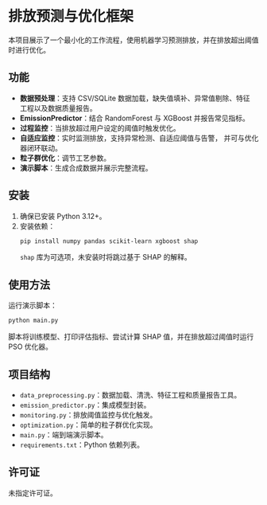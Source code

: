 # 排放预测与优化框架

本项目展示了一个最小化的工作流程，使用机器学习预测排放，并在排放超出阈值时进行优化。

## 功能
- **数据预处理**：支持 CSV/SQLite 数据加载，缺失值填补、异常值剔除、特征
  工程以及数据质量报告。
- **EmissionPredictor**：结合 RandomForest 与 XGBoost 并报告常见指标。
- **过程监控**：当排放超过用户设定的阈值时触发优化。
- **自适应监控**：实时监测排放，支持异常检测、自适应阈值与告警，
  并可与优化器闭环联动。
- **粒子群优化**：调节工艺参数。
- **演示脚本**：生成合成数据并展示完整流程。

## 安装
1. 确保已安装 Python 3.12+。
2. 安装依赖：
   ```bash
   pip install numpy pandas scikit-learn xgboost shap
   ```
   `shap` 库为可选项，未安装时将跳过基于 SHAP 的解释。

## 使用方法
运行演示脚本：
```bash
python main.py
```
脚本将训练模型、打印评估指标、尝试计算 SHAP 值，并在排放超过阈值时运行 PSO 优化器。

## 项目结构
- `data_preprocessing.py`：数据加载、清洗、特征工程和质量报告工具。
- `emission_predictor.py`：集成模型封装。
- `monitoring.py`：排放阈值监控与优化触发。
- `optimization.py`：简单的粒子群优化实现。
- `main.py`：端到端演示脚本。
- `requirements.txt`：Python 依赖列表。

## 许可证
未指定许可证。
